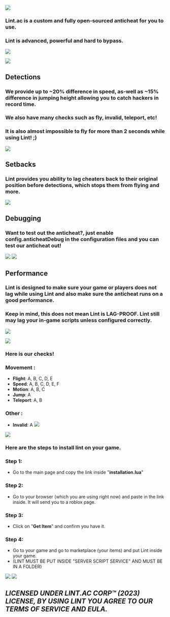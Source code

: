 [![](https://cdn.discordapp.com/attachments/1045747155463327804/1120144874931486791/lintnew1.png)]()

### Lint.ac is a custom and fully open-sourced anticheat for you to use.
### Lint is advanced, powerful and hard to bypass.
[![](https://cdn.discordapp.com/attachments/1114213473426088059/1114959925014175754/split.png)]()

[![](https://cdn.discordapp.com/attachments/1045747155463327804/1120145778481041458/lintnew2.png)]()

## Detections
### We provide up to ~20% difference in speed, as-well as ~15% difference in jumping height allowing you to catch hackers in record time.
### We also have many checks such as fly, invalid, teleport, etc!
### It is also almost impossible to fly for more than 2 seconds while using Lint! ;)
[![](https://cdn.discordapp.com/attachments/1114213473426088059/1114959925014175754/split.png)]()

## Setbacks
### **Lint provides you ability to lag cheaters back to their original position before detections**, which stops them from flying and more.
[![](https://cdn.discordapp.com/attachments/1114213473426088059/1114959925014175754/split.png)]()

## Debugging
### **Want to test out the anticheat?**, just enable **config.anticheatDebug** in the configuration files and you can test our anticheat out!
[![](https://cdn.discordapp.com/attachments/1114213473426088059/1114960711538458724/image.png)]()
[![](https://cdn.discordapp.com/attachments/1114213473426088059/1114959925014175754/split.png)]()

## Performance
### **Lint is designed to make sure your game or players does not lag while using Lint** and also make sure the anticheat runs on a good performance.
### **Keep in mind, this does not mean Lint is LAG-PROOF.** Lint still may lag your in-game scripts unless configured correctly.
[![](https://cdn.discordapp.com/attachments/1114213473426088059/1114959925014175754/split.png)]()

[![](https://cdn.discordapp.com/attachments/1045747155463327804/1120145794239049798/lintnew3.png)]()

### Here is our checks!

### Movement  :
- **Flight**: A, B, C, D, E
- **Speed**: A, B, C, D, E, F
- **Motion**: A, B, C
- **Jump**: A
- **Teleport**: A, B

### Other  :
- **Invalid**: A
[![](https://cdn.discordapp.com/attachments/1114213473426088059/1114959925014175754/split.png)]()

[![](https://cdn.discordapp.com/attachments/1045747155463327804/1120145815990698045/lintnew4.png)]()

### Here are the steps to install lint on your game.

### Step 1:
  - Go to the main page and copy the link inside "**installation.lua**"
### Step 2:
  - Go to your browser (which you are using right now) and paste in the link inside. It will send you to a roblox page.
### Step 3:
  - Click on "**Get Item**" and confirm you have it.
### Step 4:
  - Go to your game and go to marketplace (your items) and put Lint inside your game.
  - (LINT MUST BE PUT INSIDE "SERVER SCRIPT SERVICE" AND MUST BE IN A FOLDER)

[![](https://cdn.discordapp.com/attachments/1114213473426088059/1114959925014175754/split.png)]()
[![](https://cdn.discordapp.com/attachments/1114213473426088059/1114959925014175754/split.png)]()

## ***LICENSED UNDER LINT.AC CORP™️ (2023) LICENSE, BY USING LINT YOU AGREE TO OUR TERMS OF SERVICE AND EULA.***
